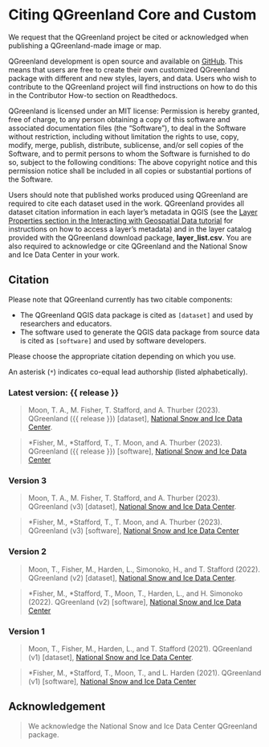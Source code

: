 # Citing QGreenland Core and Custom

We request that the QGreenland project be cited or acknowledged when publishing a
QGreenland-made image or map.

QGreenland development is open source and available on [GitHub](https://github.com/nsidc/qgreenland). 
This means that users are free to create their own customized QGreenland
package with different and new styles, layers, and data. Users who wish to contribute to the
QGreenland project will find instructions on how to do this in the Contributor How-to section
on Readthedocs.

QGreenland is licensed under an MIT license:
Permission is hereby granted, free of charge, to any person obtaining a copy of this software
and associated documentation files (the “Software”), to deal in the Software without restriction,
including without limitation the rights to use, copy, modify, merge, publish, distribute,
sublicense, and/or sell copies of the Software, and to permit persons to whom the Software
is furnished to do so, subject to the following conditions: The above copyright notice and this
permission notice shall be included in all copies or substantial portions of the Software.

Users should note that published works produced using QGreenland are required to cite
each dataset used in the work. QGreenland provides all dataset citation information in
each layer’s metadata in QGIS (see the [Layer Properties section in the Interacting with
Geospatial Data tutorial](#interacting-with-geospatial-data-layer-properties) for
instructions on how to access a layer’s metadata) and in the layer catalog provided with
the QGreenland download package, **layer_list.csv**. You are also required to
acknowledge or cite QGreenland and the National Snow and Ice Data Center in your work.


## Citation

Please note that QGreenland currently has two citable components:

* The QGreenland QGIS data package is cited as `[dataset]` and used by researchers and
  educators.
* The software used to generate the QGIS data package from source data is cited as
  `[software]` and used by software developers.

Please choose the appropriate citation depending on which you use.

An asterisk (`*`) indicates co-equal lead authorship (listed alphabetically).


### Latest version: {{ release }}

> Moon, T. A., M. Fisher, T. Stafford, and A. Thurber (2023). QGreenland ({{ release }})
> [dataset], [National Snow and Ice Data Center](https://qgreenland.org/).

> *Fisher, M., *Stafford, T., T. Moon, and A. Thurber (2023). QGreenland ({{ release }})
> [software], [National Snow and Ice Data Center](https://github.com/nsidc/qgreenland)


### Version 3

> Moon, T. A., M. Fisher, T. Stafford, and A. Thurber (2023). QGreenland (v3)
> [dataset], [National Snow and Ice Data Center](https://qgreenland.org/).

> *Fisher, M., *Stafford, T., T. Moon, and A. Thurber (2023). QGreenland (v3)
> [software], [National Snow and Ice Data Center](https://github.com/nsidc/qgreenland)


### Version 2

> Moon, T., Fisher, M., Harden, L., Simonoko, H., and T. Stafford (2022). QGreenland
> (v2) [dataset], [National Snow and Ice Data Center](https://qgreenland.org/).

> *Fisher, M., *Stafford, T., Moon, T., Harden, L., and H. Simonoko (2022). QGreenland
> (v2) [software], [National Snow and Ice Data
> Center](https://github.com/nsidc/qgreenland)


### Version 1

> Moon, T., Fisher, M., Harden, L., and T. Stafford (2021). QGreenland (v1)
> [dataset], [National Snow and Ice Data Center](https://qgreenland.org/).

> *Fisher, M., *Stafford, T., Moon, T., and L. Harden (2021). QGreenland (v1)
> [software], [National Snow and Ice Data Center](https://github.com/nsidc/qgreenland)


## Acknowledgement

> We acknowledge the National Snow and Ice Data Center QGreenland package. 
